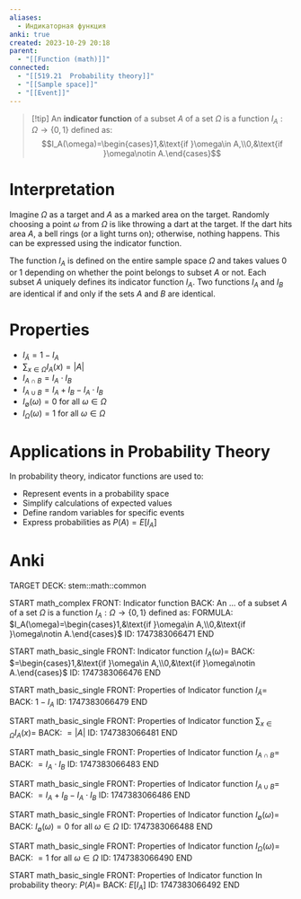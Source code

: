 ```yaml
---
aliases:
  - Индикаторная функция
anki: true
created: 2023-10-29 20:18
parent:
  - "[[Function (math)]]"
connected:
  - "[[519.21  Probability theory]]"
  - "[[Sample space]]"
  - "[[Event]]"
---
```


> [!tip] An **indicator function** of a subset $A$ of a set $\Omega$ 
> is a function $I_A: \Omega \rightarrow \{0,1\}$ defined as:
> $$I_A(\omega)=\begin{cases}1,&\text{if }\omega\in A,\\0,&\text{if }\omega\notin A.\end{cases}$$

# Interpretation

Imagine $\Omega$ as a target and $A$ as a marked area on the target. Randomly choosing a point $\omega$ from $\Omega$ is like throwing a dart at the target. If the dart hits area $A$, a bell rings (or a light turns on); otherwise, nothing happens. This can be expressed using the indicator function.

The function $I_A$ is defined on the entire sample space $\Omega$ and takes values 0 or 1 depending on whether the point belongs to subset $A$ or not. Each subset $A$ uniquely defines its indicator function $I_A$. Two functions $I_A$ and $I_B$ are identical if and only if the sets $A$ and $B$ are identical.

# Properties
- $I_{\bar{A}} = 1 - I_{A}$
- $\sum_{x\in \Omega}I_A(x)=|A|$
- $I_{A\cap B}=I_A\cdot I_B$
- $I_{A\cup B}=I_A + I_B - I_A\cdot I_B$
- $I_{\emptyset}(\omega) = 0 \text{ for all } \omega \in \Omega$
- $I_{\Omega}(\omega) = 1 \text{ for all } \omega \in \Omega$

# Applications in Probability Theory

In probability theory, indicator functions are used to:
- Represent events in a probability space
- Simplify calculations of expected values
- Define random variables for specific events
- Express probabilities as $P(A) = E[I_A]$

# Anki
TARGET DECK: stem::math::common

START
math_complex
FRONT: Indicator function
BACK: An ... of a subset $A$ of a set $\Omega$ is a function $I_A: \Omega \rightarrow \{0,1\}$ defined as:
FORMULA: $I_A(\omega)=\begin{cases}1,&\text{if }\omega\in A,\\0,&\text{if }\omega\notin A.\end{cases}$
ID: 1747383066471
END

START
math_basic_single
FRONT: Indicator function
$I_A(\omega)=$
BACK: $=\begin{cases}1,&\text{if }\omega\in A,\\0,&\text{if }\omega\notin A.\end{cases}$
ID: 1747383066476
END

START
math_basic_single
FRONT: Properties of Indicator function
$I_{\bar{A}} =$
BACK: $1 - I_{A}$
ID: 1747383066479
END

START
math_basic_single
FRONT: Properties of Indicator function
$\sum_{x\in \Omega}I_A(x)=$
BACK: $=|A|$
ID: 1747383066481
END

START
math_basic_single
FRONT: Properties of Indicator function
$I_{A\cap B}=$
BACK: $=I_A\cdot I_B$
ID: 1747383066483
END

START
math_basic_single
FRONT: Properties of Indicator function
$I_{A\cup B}=$
BACK: $=I_A + I_B - I_A\cdot I_B$
ID: 1747383066486
END

START
math_basic_single
FRONT: Properties of Indicator function
$I_{\emptyset}(\omega) =$
BACK: $I_{\emptyset}(\omega) = 0 \text{ for all } \omega \in \Omega$
ID: 1747383066488
END

START
math_basic_single
FRONT: Properties of Indicator function
$I_{\Omega}(\omega) =$
BACK: $= 1 \text{ for all } \omega \in \Omega$
ID: 1747383066490
END

START
math_basic_single
FRONT: Properties of Indicator function
In probability theory: $P(A) =$
BACK: $E[I_A]$
ID: 1747383066492
END
